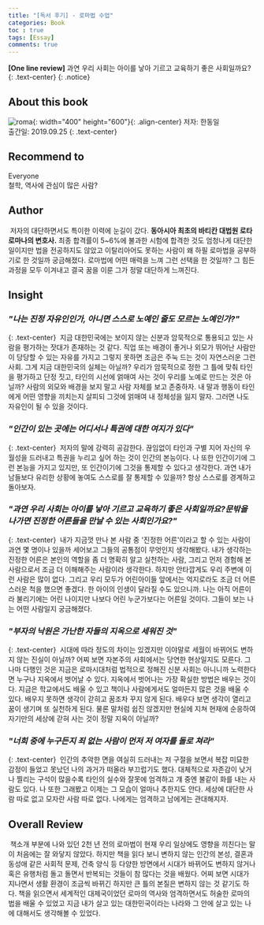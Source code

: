 ```yaml
---
title: "[독서 후기] - 로마법 수업"
categories: Book
toc : true
tags: [Essay]
comments: true
---
```

**[One line review]** 과연 우리 사회는 아이를 낳아 기르고 교육하기 좋은 사회일까요?
{: .text-center}
{: .notice}

## About this book

![roma](https://user-images.githubusercontent.com/86281619/126059268-576f0cef-2f1a-484b-9740-a3ac4b024224.jpg){: width="400" height="600"}{: .align-center}
저자: 한동일<br/>출간일: 2019.09.25
{: .text-center}

## Recommend to
Everyone<br/>철학, 역사에 관심이 많은 사람?

## Author
&nbsp;저자의 대단하면서도 특이한 이력에 눈길이 갔다. **동아시아 최초의 바티칸 대법원 로타 로마나의 변호사.** 최종 합격률이 5~6%에 불과한 시험에 합격한 것도 엄청나게 대단한 일이지만 법을 전공하지도 않았고 이탈리아어도 못하는 사람이 왜 하필 로마법을 공부하기로 한 것일까 궁금해졌다. 로마법에 어떤 매력을 느껴 그런 선택을 한 것일까? 그 힘든 과정을 모두 이겨내고 결국 꿈을 이룬 그가 정말 대단하게 느껴진다.

## Insight
### *"나는 진정 자유인인가, 아니면 스스로 노예인 줄도 모르는 노예인가?"*
{: .text-center}
&nbsp;지금 대한민국에는 보이지 않는 신분과 암묵적으로 통용되고 있는 사람을 평가하는 잣대가 존재하는 것 같다. 직업 또는 배경이 좋거나 외모가 뛰어난 사람만이 당당할 수 있는 자유를 가지고 그렇지 못하면 조금은 주눅 드는 것이 자연스러운 그런 사회. 그게 지금 대한민국의 실체는 아닐까? 우리가 암묵적으로 정한 그 틀에 맞춰 타인을 평가하고 단정 짓고, 타인의 시선에 얽매여 사는 것이 우리를 노예로 만드는 것은 아닐까? 사람의 외모와 배경을 보지 말고 사람 자체를 보고 존중하자. 내 말과 행동이 타인에게 어떤 영향을 끼치는지 살피되 그것에 얽매여 내 정체성을 잃지 말자. 그러면 나도 자유인이 될 수 있을 것이다.
### *"인간이 있는 곳에는 어디서나 특권에 대한 여지가 있다"*
{: .text-center}
&nbsp;저자의 말에 강력히 공감한다. 끊임없이 타인과 구별 지어 자신의 우월성을 드러내고 특권을 누리고 싶어 하는 것이 인간의 본능이다. 나 또한 인간이기에 그런 본능을 가지고 있지만, 또 인간이기에 그것을 통제할 수 있다고 생각한다. 과연 내가 남들보다 유리한 상황에 놓여도 스스로를 잘 통제할 수 있을까? 항상 스스로를 경계하고 돌아보자.
### *"과연 우리 사회는 아이를 낳아 기르고 교육하기 좋은 사회일까요?문밖을 나가면 진정한 어른들을 만날 수 있는 사회인가요?"*
{: .text-center}
&nbsp;내가 지금껏 만나 본 사람 중 '진정한 어른'이라고 할 수 있는 사람이 과연 몇 명이나 있을까 세어보고 그들의 공통점이 무엇인지 생각해봤다. 내가 생각하는 진정한 어른은 본인의 역할을 좀 더 명확히 알고 실천하는 사람, 그리고 먼저 경험해 본 사람으로서 조금 더 이해해주는 사람이라 생각한다. 하지만 안타깝게도 우리 주변에 이런 사람은 많이 없다. 그리고 우리 모두가 어린아이들 앞에서는 억지로라도 조금 더 어른스러운 척을 했으면 좋겠다. 한 아이의 인생이 달라질 수도 있으니까. 나는 아직 어른이라 불리기에는 어린 나이지만 나보다 어린 누군가보다는 어른일 것이다. 그들이 보는 나는 어떤 사람일지 궁금해졌다.
### *"부자의 낙원은 가난한 자들의 지옥으로 세워진 것"*
{: .text-center}
&nbsp;시대에 따라 정도의 차이는 있겠지만 이야말로 세월이 바뀌어도 변하지 않는 진실이 아닐까? 어찌 보면 자본주의 사회에서는 당연한 현상일지도 모른다. 그나마 다행인 것은 지금은 로마시대처럼 법적으로 정해진 신분 사회는 아니니까 노력한다면 누구나 지옥에서 벗어날 수 있다. 지옥에서 벗어나는 가장 확실한 방법은 배우는 것이다. 지금은 학교에서도 배울 수 있고 책이나 사람에게서도 얼마든지 많은 것을 배울 수 있다. 배우지 못하면 생각이 갇히고 꿈조차 꾸지 않게 된다. 배우다 보면 생각이 열리고 꿈이 생기며 또 실천하게 된다. 물론 말처럼 쉽진 않겠지만 현실에 지쳐 현재에 순응하여 자기만의 세상에 갇혀 사는 것이 정말 지옥이 아닐까?
### *"너희 중에 누구든지 죄 없는 사람이 먼저 저 여자를 돌로 쳐라"*
{: .text-center}
&nbsp;인간의 추악한 면을 여실히 드러내는 저 구절을 보면서 복잡 미묘한 감정이 들었고 못났던 나의 과거가 떠올라 부끄럽기도 했다. 대체적으로 자존감이 낮거나 찔리는 구석이 많을수록 타인의 실수와 잘못에 엄격하고 걔 중엔 불같이 화를 내는 사람도 있다. 나 또한 그래봤고 이제는 그 모습이 얼마나 추한지도 안다. 세상에 대단한 사람 따로 없고 모자란 사람 따로 없다. 나에게는 엄격하고 남에게는 관대해지자.

## Overall Review
&nbsp;책소개 부분에 나와 있던 2천 년 전의 로마법이 현재 우리 일상에도 영향을 끼친다는 말이 처음에는 잘 와닿지 않았다. 하지만 책을 읽다 보니 변하지 않는 인간의 본성, 결혼과 동성애 같은 사회적 문제, 건축 양식 등 다양한 방면에서 시대가 바뀌어도 변하지 않거나 혹은 유행처럼 돌고 돌면서 반복되는 것들이 참 많다는 것을 배웠다. 어찌 보면 시대가 지나면서 생활 환경이 조금씩 바뀌긴 하지만 큰 틀의 본질은 변하지 않는 것 같기도 하다. 책을 읽으면서 세계적인 대제국이었던 로마의 역사와 엄격하면서도 허술한 로마의 법을 배울 수 있었고 지금 내가 살고 있는 대한민국이라는 나라와 그 안에 살고 있는 나에 대해서도 생각해볼 수 있었다.
 